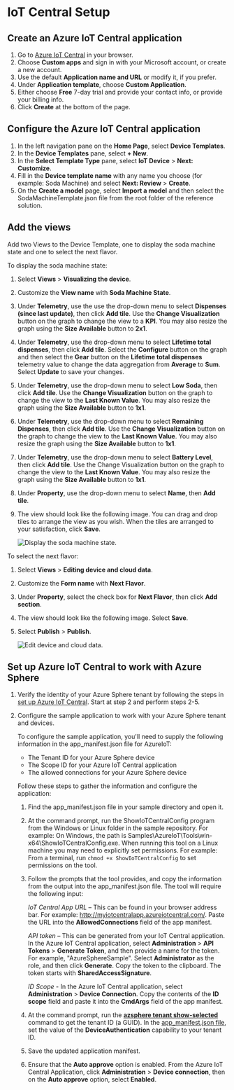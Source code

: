 
# IoT Central Setup

## Create an Azure IoT Central application

1. Go to [Azure IoT Central](https://apps.azureiotcentral.com/build) in your browser.
1. Choose **Custom apps** and sign in with your Microsoft account, or create a new account.
1. Use the default **Application name and URL** or modify it, if you prefer.
1. Under **Application template**, choose **Custom Application**.
1. Either choose **Free** 7-day trial and provide your contact info, or provide your billing info.
1. Click **Create** at the bottom of the page.

## Configure the Azure IoT Central application

1. In the left navigation pane on the **Home Page**, select **Device Templates**.
1. In the **Device Templates** pane, select **+ New**.
1. In the **Select Template Type** pane, select **IoT Device** > **Next: Customize**.
1. Fill in the **Device template name** with any name you choose (for example: Soda Machine) and select **Next: Review** > **Create**.
1. On the **Create a model** page, select **Import a model** and then select the SodaMachineTemplate.json file from the root folder of the reference solution.

## Add the views

Add two Views to the Device Template, one to display the soda machine state and one to select the next flavor.

   To display the soda machine state:

   1. Select **Views** > **Visualizing the device**.
   1. Customize the **View name** with **Soda Machine State**.
   1. Under **Telemetry**, use the use the drop-down menu to select **Dispenses (since last update)**, then click **Add tile**. Use the **Change Visualization** button on the graph to change the view to a **KPI**. You may also resize the graph using the **Size Available** button to **2x1**.
   1. Under **Telemetry**, use the drop-down menu to select **Lifetime total dispenses**, then click **Add tile**. Select the **Configure** button on the graph and then select the **Gear** button on the **Lifetime total dispenses** telemetry value to change the data aggregation from **Average** to **Sum**. Select **Update** to save your changes.
   1. Under **Telemetry**, use the drop-down menu to select **Low Soda**, then click **Add tile**. Use the **Change Visualization** button on the graph to change the view to the **Last Known Value**. You may also resize the graph using the **Size Available** button to **1x1**.
   1. Under **Telemetry**, use the drop-down menu to select **Remaining Dispenses**, then click **Add tile**. Use the **Change Visualization** button on the graph to change the view to the **Last Known Value**. You may also resize the graph using the **Size Available** button to **1x1**.
   1. Under **Telemetry**, use the drop-down menu to select **Battery Level**, then click **Add tile**. Use the Change Visualization button on the graph to change the view to the **Last Known Value**. You may also resize the graph using the **Size Available** button to **1x1**.
   1. Under **Property**, use the drop-down menu to select **Name**, then **Add tile**.
   1. The view should look like the following image. You can drag and drop tiles to arrange the view as you wish. When the tiles are arranged to your satisfaction, click **Save**.

       ![Display the soda machine state.](./media/IOT1-50.png)

   To select the next flavor:

   1. Select **Views** > **Editing device and cloud data**.
   1. Customize the **Form name** with **Next Flavor**.
   1. Under **Property**, select the check box for **Next Flavor**, then click **Add section**.
   1. The view should look like the following image. Select **Save**.
   1. Select **Publish** > **Publish**.

       ![Edit device and cloud data.](./media/IOT2-50.png)

## Set up Azure IoT Central to work with Azure Sphere

1. Verify the identity of your Azure Sphere tenant by following the steps in [set up Azure IoT Central](https://docs.microsoft.com/azure-sphere/app-development/setup-iot-central#step-2-download-the-tenant-authentication-ca-certificate). Start at step 2 and perform steps 2-5.

1. Configure the sample application to work with your Azure Sphere tenant and devices.

   To configure the sample application, you'll need to supply the following information in the app_manifest.json file for AzureIoT:

   - The Tenant ID for your Azure Sphere device
   - The Scope ID for your Azure IoT Central application
   - The allowed connections for your Azure Sphere device

    Follow these steps to gather the information and configure the application:

    1. Find the app_manifest.json file in your sample directory and open it.

    1. At the command prompt, run the ShowIoTCentralConfig program from the Windows or Linux folder in the sample repository. For example: On Windows, the path is Samples\AzureIoT\Tools\win-x64\ShowIoTCentralConfig.exe. When running this tool on a Linux machine you may need to explicitly set permissions. For example: From a terminal, run `chmod +x ShowIoTCentralConfig` to set permissions on the tool.

    1. Follow the prompts that the tool provides, and copy the information from the output into the app_manifest.json file. The tool will require the following input:

       *IoT Central App URL* – This can be found in your browser address bar. For example: http://myiotcentralapp.azureiotcentral.com/. Paste the URL into the **AllowedConnections** field of the app manifest.

       *API token* – This can be generated from your IoT Central application. In the Azure IoT Central application, select **Administration** > **API Tokens** > **Generate Token**, and then provide a name for the  token. For example, "AzureSphereSample". Select **Administrator** as the role, and then click **Generate**. Copy the token to the clipboard. The token starts with **SharedAccessSignature**.

       *ID Scope* - In the Azure IoT Central application, select **Administration** > **Device Connection**. Copy the contents of the **ID scope** field and paste it into the **CmdArgs** field of the app manifest.

    1. At the command prompt, run the [**azsphere tenant show-selected**](https://docs.microsoft.com/azure-sphere/reference/azsphere-tenant?tabs=cliv1#show-selected) command to get the tenant ID (a GUID). In the [app_manifest.json file](https://docs.microsoft.com/azure-sphere/app-development/app-manifest), set the value of the **DeviceAuthentication** capability to your tenant ID.

    1. Save the updated application manifest.

    1. Ensure that the **Auto approve** option is enabled. From the Azure IoT Central Application, click **Administration** > **Device connection**, then on the **Auto approve** option, select **Enabled**.
